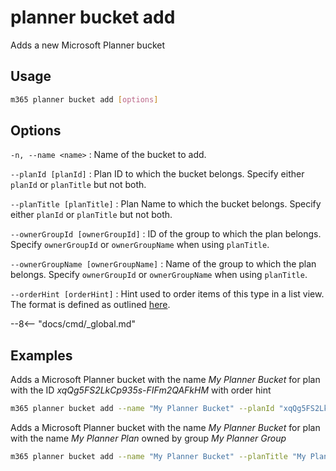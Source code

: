 # planner bucket add

Adds a new Microsoft Planner bucket

## Usage

```sh
m365 planner bucket add [options]
```

## Options

`-n, --name <name>`
: Name of the bucket to add.

`--planId [planId]`
: Plan ID to which the bucket belongs. Specify either `planId` or `planTitle` but not both.

`--planTitle [planTitle]`
: Plan Name to which the bucket belongs. Specify either `planId` or `planTitle` but not both.

`--ownerGroupId [ownerGroupId]`
: ID of the group to which the plan belongs. Specify `ownerGroupId` or `ownerGroupName` when using `planTitle`.

`--ownerGroupName [ownerGroupName]`
: Name of the group to which the plan belongs. Specify `ownerGroupId` or `ownerGroupName` when using `planTitle`.

`--orderHint [orderHint]`
: Hint used to order items of this type in a list view. The format is defined as outlined [here](https://docs.microsoft.com/en-us/graph/api/resources/planner-order-hint-format?view=graph-rest-1.0).

--8<-- "docs/cmd/_global.md"

## Examples

Adds a Microsoft Planner bucket with the name _My Planner Bucket_ for plan with the ID _xqQg5FS2LkCp935s-FIFm2QAFkHM_ with order hint

```sh
m365 planner bucket add --name "My Planner Bucket" --planId "xqQg5FS2LkCp935s-FIFm2QAFkHM" --orderHint " !"
```

Adds a Microsoft Planner bucket with the name _My Planner Bucket_ for plan with the name _My Planner Plan_ owned by group _My Planner Group_

```sh
m365 planner bucket add --name "My Planner Bucket" --planTitle "My Planner Plan" --ownerGroupName "My Planner Group"
```
